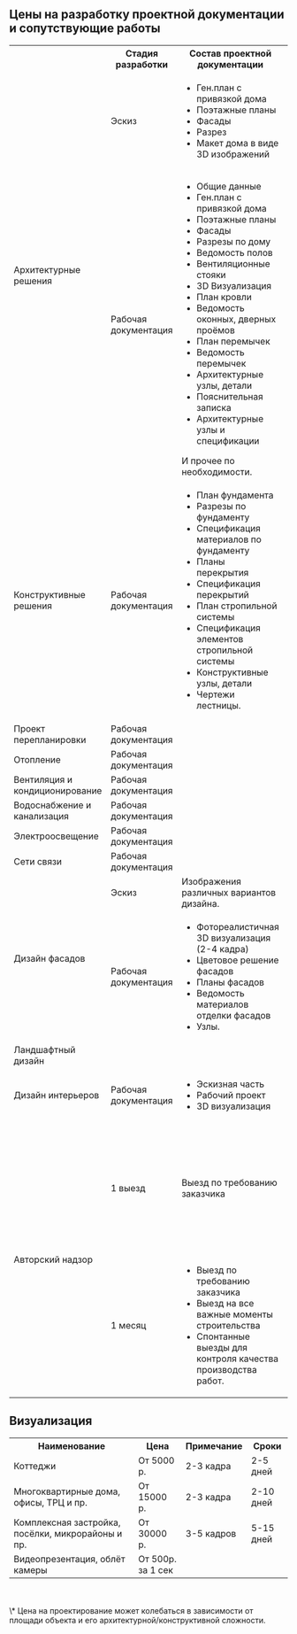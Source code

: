 ## Цены на разработку проектной документации и сопутствующие работы

<table>
<tr>
    <th></th>
    <th>Стадия разработки</th>
    <th>Состав проектной документации</th>
    <th>Цена</th>
    <th>Пример</th>
    <th>  Примечание</th>
</tr>
<tr>
    <td rowspan="2">Архитектурные решения</td>
    <td>Эскиз</td>
    <td>
        <ul>
            <li>Ген.план с привязкой дома</li>
            <li>Поэтажные планы</li>
            <li>Фасады</li>
            <li>Разрез</li>
            <li>Макет дома в виде 3D изображений</li>
        </ul>
    </td>
    <td> 100р/м²</td>
    <td><a href="../project-example.pdf" target="_blank">Пример</a></td>
    <td>Но не менее 15000 р. за проект.</td>
</tr>
<tr>
    <td>Рабочая документация</td>
    <td>
        <ul>
            <li>Общие данные</li>
            <li>Ген.план с привязкой дома</li>
            <li>Поэтажные планы</li>
            <li>Фасады</li>
            <li>Разрезы по дому</li>
            <li>Ведомость полов</li>
            <li>Вентиляционные стояки</li>
            <li>3D Визуализация</li>
            <li>План кровли</li>
            <li>Ведомость оконных, дверных проёмов</li>
            <li>План перемычек</li>
            <li>Ведомость перемычек</li>
            <li>Архитектурные узлы, детали
            <li>Пояснительная записка</li>
            <li>Архитектурные узлы и спецификации</li>
        </ul>
        И прочее по необходимости.
    </td>
    <td> 150р/м²</td>
    <td><a href="../project-example.pdf" target="_blank">Пример</a></td>
    <td>Но не менее 25000 р. за проект</td>
</tr>
<tr>
    <td>Конструктивные решения</td>
    <td>Рабочая документация</td>
    <td>
        <ul>
            <li>План фундамента</li>
            <li>Разрезы по фундаменту</li>
            <li>Спецификация материалов по фундаменту</li>
            <li>Планы перекрытия</li>
            <li>Спецификация перекрытий</li>
            <li>План стропильной системы</li>
            <li>Спецификация элементов стропильной системы</li>
            <li>Конструктивные узлы, детали</li>
            <li>Чертежи лестницы.</li>
        </ul>
    </td>
    <td> 150р/м²</td>
    <td><a href="../КР..pdf" target="_blank">Пример</a></td>
    <td>Но не менее 25000 р. за проект</td>
</tr>
<tr>
    <td>Проект перепланировки</td>
    <td>Рабочая документация</td>
    <td></td>
    <td>15000р</td>
    <td></td>
</tr>
<tr>
    <td>Отопление</td>
    <td>Рабочая документация</td>
    <td></td>
    <td>100 р/м²</td>
    <td><a href="../Система отопления.pdf" target="_blank">Пример</a></td>
    <td></td>
</tr>
<tr>
    <td>Вентиляция и кондиционирование</td>
    <td>Рабочая документация</td>
    <td></td>
    <td>100 р/м²</td>
    <td><a href="../Вентиляция и кондиционирование.pdf" target="_blank">Пример</a></td>
    <td></td> 
</tr>
<tr>
    <td>Водоснабжение и канализация</td>
    <td>Рабочая документация</td>
    <td></td>
    <td>100 р/м²</td>
    <td><a href="../ВК.pdf" target="_blank">Пример</a></td>
    <td></td>
</tr>
<tr>
    <td>Электроосвещение</td>
    <td>Рабочая документация</td>
    <td></td>
    <td>100 р/м²</td>
    <td><a href="../Силовое электрооборудование и электроосвещение.pdf" target="_blank">Пример</a></td>
    <td></td>
</tr>
<tr>
    <td>Сети связи</td>
    <td>Рабочая документация</td>
    <td></td>
    <td>100 р/м²</td>
    <td><a href="../Сети связи.pdf" target="_blank">Пример</a></td>
    <td></td>
</tr>
<tr>
    <td rowspan="2">Дизайн фасадов</td>
    <td>Эскиз</td>
    <td>Изображения различных вариантов дизайна.</td>
    <td>от 150 р/м²</td>
    <td></td>
    <td></td>
</tr>
<tr>
    <td>Рабочая документация</td>
    <td>
        <ul>
            <li>Фотореалистичная 3D визуализация (2-4 кадра)</li>
            <li>Цветовое решение фасадов</li>
            <li>Планы фасадов</li>
            <li>Ведомость материалов отделки фасадов</li>
            <li>Узлы.</li>
        </ul>
    </td>
    <td>от 300 р/м²</td>
    <td><a href="../facade-example.pdf" target="_blank">Пример</a></td>
    <td></td>
</tr>
<tr>
    <td>Ландшафтный дизайн</td>
    <td></td>
    <td></td>
    <td></td>
    <td></td>
    <td>Индивидуально</td>
    <td></td>
</tr>
<tr>
    <td>Дизайн интерьеров</td>
    <td>Рабочая документация</td>
    <td>
        <ul>
            <li>Эскизная часть</li>
            <li>Рабочий проект</li>
            <li>3D визуализация</li>
        </ul>
    </td>
    <td>От 1500 р/м²</td>
    <td></td>
    <td></td>
</tr>
<tr>
    <td rowspan="2">Авторский надзор</td>
    <td>1 выезд</td>
    <td>Выезд по требованию заказчика</td>
    <td>От 2000р</td>
    <td>Цена складывается из:
        <ul>
            <li>Удаленности объекта</li>
            <li>Времени суток</li>
            <li>дня недели</li>
            <li>Сложности объекта.</li>
        </ul>
    </td>
</tr>
<tr>
    <td>1 месяц</td>
    <td>
        <ul>
            <li>Выезд по требованию заказчика</li>
            <li>Выезд на все важные моменты строительства</li>
            <li>Спонтанные выезды для контроля качества производства работ.</li>
        </ul>
    </td>
    <td>От 15000р.</td>
    <td><td>
    <td></td>
</tr>
</table>

## Визуализация

<table>
    <tr>
        <th>Наименование</th>
        <th>Цена</th>
        <th>Примечание</th>
        <th>Сроки</th>
    </tr>
    <tr>
        <td>Коттеджи</td>
        <td>От 5000 р.</td>
        <td>2-3 кадра</td>
        <td>2-5 дней</td>
    </tr>
    <tr>
        <td>Многоквартирные дома, офисы, ТРЦ и пр.</td>
        <td>От 15000 р.</td>
        <td>2-3 кадра</td>
        <td>2-10 дней</td>
    </tr>
    <tr>
        <td>Комплексная застройка, посёлки, микрорайоны и пр.</td>
        <td>От 30000 р.</td>
        <td>3-5 кадров</td>
        <td>5-15 дней</td>
    </tr>
    <tr>
        <td>Видеопрезентация, облёт камеры</td>
        <td>От 500р. за 1 сек</td>
        <td></td>
        <td></td>
    </tr>
</table>
<br>
<br>
\* Цена на проектирование может колебаться в зависимости от площади объекта и его архитектурной/конструктивной сложности.
